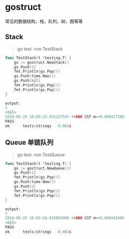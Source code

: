 # gostruct

常见的数据结构，栈，队列，树，图等等

## Stack

> go test -run TestStack

```Go
func TestStack(t *testing.T) {
    gs := gostruct.NewStack()
	gs.Push(1)
	fmt.Println(gs.Pop())
	gs.Push(time.Now())
	gs.Push(nil)
	fmt.Println(gs.Pop())
	fmt.Println(gs.Pop())
}

output:
1
<nil>
2018-06-25 18:05:22.931157547 +0800 CST m=+0.000417280
PASS
ok      tests/strings   0.002s
```

## Queue 单链队列

> go test -run TestQueue

```Go
func TestStack(t *testing.T) {
	gs := gostruct.NewQueue(1)
	gs.Push(1)
	fmt.Println(gs.Pop())
	gs.Push(time.Now())
	gs.Push(2)
	fmt.Println(gs.Pop())
    fmt.Println(gs.Pop())
}

output:
1
2018-06-25 18:02:58.915803906 +0800 CST m=+0.000442400
<nil>
PASS
ok      tests/strings   0.002s
```